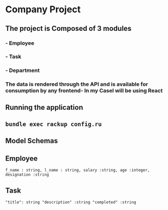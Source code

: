 # Company  Project
## The project is Composed of 3 modules
### - Employee
### - Task
### - Department

### The data is rendered through the API and is available for consumption by any frontend- In my CaseI will be using React

## Running the application 

## ` bundle exec rackup config.ru `

## Model Schemas
## Employee
 `f_name : string,
 l_name : string,
 salary :string,
 age :integer,
 designation :string`

 ## Task
 ` "title": string
   "description" :string
   "completed" :string `



